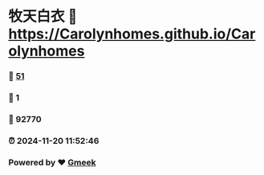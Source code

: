 # 牧天白衣 :link: https://Carolynhomes.github.io/Carolynhomes 
### :page_facing_up: [51](https://Carolynhomes.github.io/Carolynhomes/tag.html) 
### :speech_balloon: 1 
### :hibiscus: 92770 
### :alarm_clock: 2024-11-20 11:52:46 
### Powered by :heart: [Gmeek](https://github.com/Meekdai/Gmeek)
